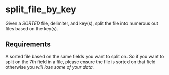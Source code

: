 # split_file_by_key
Given a *SORTED* file, delimiter, and key(s), split the file into numerous out files based on the key(s).

## Requirements
A sorted file based on the same fields you want to split on. So if you want to split on the 7th field in a file, please ensure the file is sorted on that field otherwise you *will lose some of your data.*

